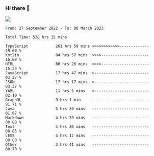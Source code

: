 ### Hi there 👋

<!--<a href="https://github.com/search?o=desc&q=author%3Abushiyi&s=committer-date&type=Commits">-->
<!--    <img align="center" height = "178" src="https://github-readme-stats.vercel.app/api?username=bushiyi&count_private=true&show_icons=true&theme=noctis_minimus&hide=contribs&include_all_commits=true" />-->
<!--</a>-->
<!--<a href="https://github.com/bushiyi?tab=repositories">-->
<!--    <img align="center" height = "178" src="https://github-readme-stats.vercel.app/api/top-langs/?username=bushiyi&count_private=true&theme=noctis_minimus" />-->
<!--</a>-->
 
<!-- [![Ashutosh's github activity graph](https://activity-graph.herokuapp.com/graph?username=bushiyi&theme=react&bg_color=1B2932&point=698B69&line=698B69)](https://github.com/ashutosh00710/github-readme-activity-graph)
 -->


![](https://raw.githubusercontent.com/bushiyi/bushiyi/master/assets/github-contribution-grid-snake.svg)

<!--START_SECTION:waka-->

```text
From: 27 September 2022 - To: 08 March 2023

Total Time: 528 hrs 15 mins

TypeScript            261 hrs 59 mins >>>>>>>>>>>>-------------   49.60 %
Kotlin                84 hrs 57 mins  >>>>---------------------   16.08 %
HTML                  80 hrs 26 mins  >>>>---------------------   15.23 %
JavaScript            17 hrs 47 mins  >------------------------   03.37 %
JSON                  17 hrs 17 mins  >------------------------   03.27 %
YAML                  11 hrs 5 mins   >------------------------   02.10 %
GraphQL               9 hrs 1 min     -------------------------   01.71 %
Java                  5 hrs 39 mins   -------------------------   01.07 %
Markdown              4 hrs 39 mins   -------------------------   00.88 %
Text                  4 hrs 30 mins   -------------------------   00.85 %
LESS                  4 hrs 12 mins   -------------------------   00.80 %
Other                 3 hrs 41 mins   -------------------------   00.70 %
```

<!--END_SECTION:waka-->

